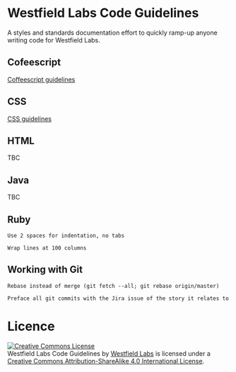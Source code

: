 # Westfield Labs Code Guidelines

A styles and standards documentation effort to quickly ramp-up anyone writing code for Westfield Labs.

## Cofeescript
[Coffeescript guidelines](https://github.com/polarmobile/coffeescript-style-guide)

## CSS
[CSS guidelines](css/)

## HTML
TBC

## Java
TBC

## Ruby

    Use 2 spaces for indentation, no tabs

    Wrap lines at 100 columns


## Working with Git

    Rebase instead of merge (git fetch --all; git rebase origin/master)
    
    Preface all git commits with the Jira issue of the story it relates to


# Licence
<a rel="license" href="http://creativecommons.org/licenses/by-sa/4.0/"><img alt="Creative Commons License" style="border-width:0" src="https://i.creativecommons.org/l/by-sa/4.0/88x31.png" /></a><br /><span xmlns:dct="http://purl.org/dc/terms/" property="dct:title">Westfield Labs Code Guidelines</span> by <a xmlns:cc="http://creativecommons.org/ns#" href="https://github.com/westfieldlabs/westfield_code_guidelines" property="cc:attributionName" rel="cc:attributionURL">Westfield Labs</a> is licensed under a <a rel="license" href="http://creativecommons.org/licenses/by-sa/4.0/">Creative Commons Attribution-ShareAlike 4.0 International License</a>.

